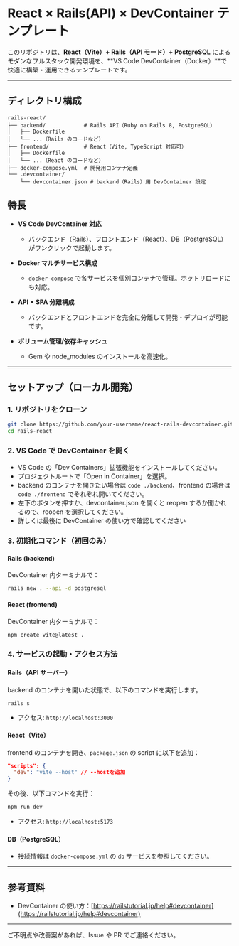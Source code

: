 # React × Rails(API) × DevContainer テンプレート

このリポジトリは、**React（Vite）+ Rails（API モード）+ PostgreSQL** によるモダンなフルスタック開発環境を、\*\*VS Code DevContainer（Docker）\*\*で快適に構築・運用できるテンプレートです。

---

## ディレクトリ構成

```
rails-react/
├── backend/            # Rails API（Ruby on Rails 8, PostgreSQL）
│   ├── Dockerfile
│   └── ...（Rails のコードなど）
├── frontend/           # React（Vite, TypeScript 対応可）
│   ├── Dockerfile
│   └── ...（React のコードなど）
├── docker-compose.yml  # 開発用コンテナ定義
└── .devcontainer/
    └── devcontainer.json # backend（Rails）用 DevContainer 設定
```

## 特長

- **VS Code DevContainer 対応**

  - バックエンド（Rails）、フロントエンド（React）、DB（PostgreSQL）がワンクリックで起動します。

- **Docker マルチサービス構成**

  - `docker-compose` で各サービスを個別コンテナで管理。ホットリロードにも対応。

- **API × SPA 分離構成**

  - バックエンドとフロントエンドを完全に分離して開発・デプロイが可能です。

- **ボリューム管理/依存キャッシュ**

  - Gem や node_modules のインストールを高速化。

---

## セットアップ（ローカル開発）

### 1. リポジトリをクローン

```bash
git clone https://github.com/your-username/react-rails-devcontainer.git
cd rails-react
```

### 2. VS Code で DevContainer を開く

- VS Code の「Dev Containers」拡張機能をインストールしてください。
- プロジェクトルートで「Open in Container」を選択。
- backend のコンテナを開きたい場合は `code ./backend`、frontend の場合は `code ./frontend` でそれぞれ開いてください。
- 左下のボタンを押すか、devcontainer.json を開くと reopen するか聞かれるので、reopen を選択してください。
- 詳しくは最後に DevContainer の使い方で確認してください

### 3. 初期化コマンド（初回のみ）

#### Rails (backend)

DevContainer 内ターミナルで：

```bash
rails new . --api -d postgresql
```

#### React (frontend)

DevContainer 内ターミナルで：

```bash
npm create vite@latest .
```

### 4. サービスの起動・アクセス方法

#### Rails（API サーバー）

backend のコンテナを開いた状態で、以下のコマンドを実行します。

```bash
rails s
```

- アクセス: `http://localhost:3000`

#### React（Vite）

frontend のコンテナを開き、`package.json` の script に以下を追加：

```json
"scripts": {
  "dev": "vite --host" // --hostを追加
}
```

その後、以下コマンドを実行：

```bash
npm run dev
```

- アクセス: `http://localhost:5173`

#### DB（PostgreSQL）

- 接続情報は `docker-compose.yml` の `db` サービスを参照してください。

---

## 参考資料

- DevContainer の使い方：[https://railstutorial.jp/help#devcontainer](https://railstutorial.jp/help#devcontainer)

---

ご不明点や改善案があれば、Issue や PR でご連絡ください。
